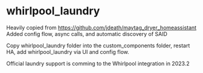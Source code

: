 # whirlpool_laundry

Heavily copied from https://github.com/jdeath/maytag_dryer_homeassistant
Added config flow, async calls, and automatic discovery of SAID

Copy whirlpool_laundry folder into the custom_components folder, restart HA, add whirlpool_laundry via UI and config flow.

Official laundry support is comming to the Whirlpool integration in 2023.2

